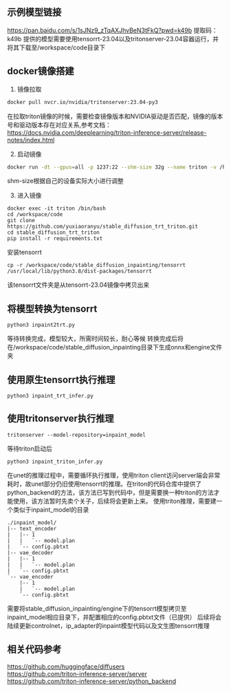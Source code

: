 ## 示例模型链接
<https://pan.baidu.com/s/1sJNz9_zTqAXJhvBeN3tFkQ?pwd=k49b> 提取码：k49b 
提供的模型需要使用tensorrt-23.04以及tritonserver-23.04容器运行，并将其下载至/workspace/code目录下
## docker镜像搭建
1) 镜像拉取
```sh
docker pull nvcr.io/nvidia/tritonserver:23.04-py3
```
在拉取triton镜像的时候，需要检查镜像版本和NVIDIA驱动是否匹配，镜像的版本号和驱动版本存在对应关系,参考文档：<https://docs.nvidia.com/deeplearning/triton-inference-server/release-notes/index.html>

2) 启动镜像
```sh
docker run -dt --gpus=all -p 1237:22 --shm-size 32g --name triton -v /home/xxiao/code:/workspace/code nvcr.io/nvidia/tritonserver:23.04-py3
```
shm-size根据自己的设备实际大小进行调整

3) 进入镜像
```
docker exec -it triton /bin/bash
cd /workspace/code
git clone https://github.com/yuxiaoranyu/stable_diffusion_trt_triton.git
cd stable_diffusion_trt_triton
pip install -r requirements.txt
```
安装tensorrt
```
cp -r /workspace/code/stable_diffusion_inpainting/tensorrt /usr/local/lib/python3.8/dist-packages/tensorrt
```
该tensorrt文件夹是从tensorrt-23.04镜像中拷贝出来

## 将模型转换为tensorrt
```
python3 inpaint2trt.py
```
等待转换完成，模型较大，所需时间较长，耐心等候
转换完成后将在/workspace/code/stable_diffusion_inpainting目录下生成onnx和engine文件夹
## 使用原生tensorrt执行推理
```
python3 inpaint_trt_infer.py
```
## 使用tritonserver执行推理
```
tritonserver --model-repository=inpaint_model
```
等待triton启动后
```
python3 inpaint_triton_infer.py
```
在unet的推理过程中，需要循环执行推理，使用triton client访问server端会非常耗时，故unet部分仍旧使用tensorrt的推理。在triton的代码仓库中提供了python_backend的方法，该方法已写到代码中，但是需要换一种triton的方法才能使用，该方法暂时先卖个关子，后续将会更新上来。
使用triton推理，需要建一个类似于inpaint_model的目录
```
./inpaint_model/
|-- text_encoder
|   |-- 1
|   |   `-- model.plan
|   `-- config.pbtxt
|-- vae_decoder
|   |-- 1
|   |   `-- model.plan
|   `-- config.pbtxt
`-- vae_encoder
    |-- 1
    |   `-- model.plan
    `-- config.pbtxt
``` 
需要将stable_diffusion_inpainting/engine下的tensorrt模型拷贝至inpaint_model相应目录下，并配置相应的config.pbtxt文件（已提供）
后续将会陆续更新controlnet，ip_adapter的inpaint模型代码以及文生图tensorrt推理
## 相关代码参考
<https://github.com/huggingface/diffusers>  
<https://github.com/triton-inference-server/server>  
<https://github.com/triton-inference-server/python_backend>
